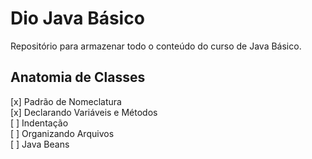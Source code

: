 # Dio Java Básico

Repositório para armazenar todo o conteúdo do curso de Java Básico.

## Anatomia de Classes

[x] Padrão de Nomeclatura  
[x] Declarando Variáveis e Métodos  
[ ] Indentação  
[ ] Organizando Arquivos  
[ ] Java Beans